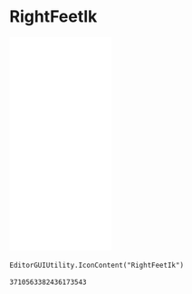 # RightFeetIk
![](/img/RightFeetIk.png)

``` CSharp
EditorGUIUtility.IconContent("RightFeetIk")
```
```
3710563382436173543
```
